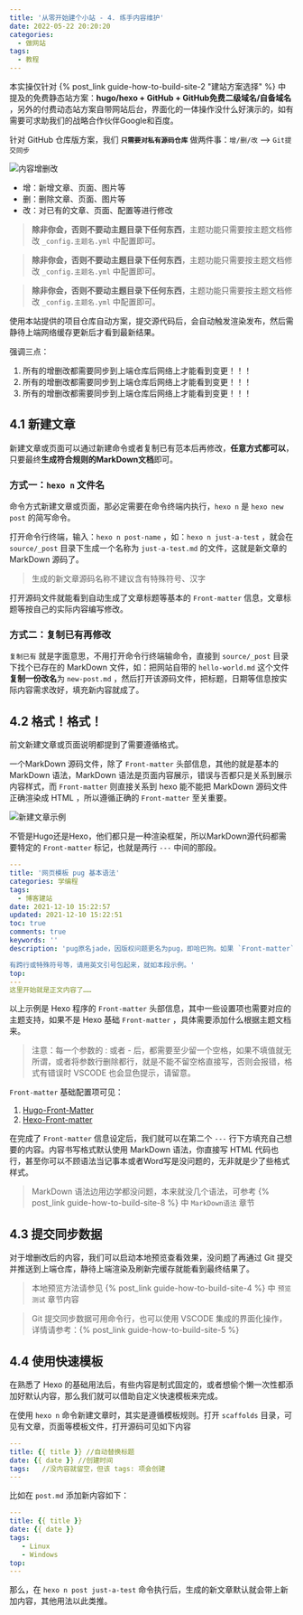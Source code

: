 ```yaml
---
title: '从零开始建个小站 - 4. 练手内容维护'
date: 2022-05-22 20:20:20
categories:
  - 做网站
tags:
  - 教程
---
```


本实操仅针对 {% post_link guide-how-to-build-site-2 "建站方案选择" %} 中提及的免费静态站方案：**hugo/hexo + GitHub + GitHub免费二级域名/自备域名** ，另外的付费动态站方案自带网站后台，界面化的一体操作没什么好演示的，如有需要可求助我们的战略合作伙伴Google和百度。

针对 GitHub 仓库版方案，我们 **`只需要对私有源码仓库`** 做两件事：`增/删/改` --> `Git提交同步`

![内容增删改](https://fastly.jsdelivr.net/gh/828767/static/images/github-zsg.png)

- 增：新增文章、页面、图片等
- 删：删除文章、页面、图片等
- 改：对已有的文章、页面、配置等进行修改

> **除非你会，否则不要动主题目录下任何东西**，主题功能只需要按主题文档修改 `_config.主题名.yml` 中配置即可。

> **除非你会，否则不要动主题目录下任何东西**，主题功能只需要按主题文档修改 `_config.主题名.yml` 中配置即可。

> **除非你会，否则不要动主题目录下任何东西**，主题功能只需要按主题文档修改 `_config.主题名.yml` 中配置即可。

使用本站提供的项目仓库自动方案，提交源代码后，会自动触发渲染发布，然后需静待上端网络缓存更新后才看到最新结果。

强调三点：
1. 所有的增删改都需要同步到上端仓库后网络上才能看到变更！！！
2. 所有的增删改都需要同步到上端仓库后网络上才能看到变更！！！
3. 所有的增删改都需要同步到上端仓库后网络上才能看到变更！！！

## 4.1 新建文章
新建文章或页面可以通过新建命令或者复制已有范本后再修改，**任意方式都可以**，只要最终**生成符合规则的MarkDown文档**即可。

### 方式一：`hexo n` 文件名
命令方式新建文章或页面，那必定需要在命令终端内执行，`hexo n` 是 `hexo new post` 的简写命令。

打开命令行终端，输入：`hexo n post-name` ，如：`hexo n just-a-test` ，就会在 `source/_post` 目录下生成一个名称为 `just-a-test.md` 的文件，这就是新文章的 MarkDown 源码了。

> 生成的新文章源码名称不建议含有特殊符号、汉字

打开源码文件就能看到自动生成了文章标题等基本的 `Front-matter` 信息，文章标题等按自己的实际内容编写修改。

### 方式二：复制已有再修改
`复制已有` 就是字面意思，不用打开命令行终端输命令，直接到 `source/_post` 目录下找个已存在的 MarkDown 文件，如：把网站自带的 `hello-world.md` 这个文件**复制一份改名**为 `new-post.md` ，然后打开该源码文件，把标题，日期等信息按实际内容需求改好，填充新内容就成了。

## 4.2 **格式！格式！**
前文新建文章或页面说明都提到了需要遵循格式。

一个MarkDown 源码文件，除了 `Front-matter` 头部信息，其他的就是基本的 MarkDown 语法，MarkDown 语法是页面内容展示，错误与否都只是关系到展示内容样式，而 `Front-matter` 则直接关系到 hexo 能不能把 MarkDown 源码文件正确渲染成 HTML ，所以遵循正确的 `Front-matter` 至关重要。

![新建文章示例](https://fastly.jsdelivr.net/gh/828767/static/images/hexo-edit.gif)

不管是Hugo还是Hexo，他们都只是一种渲染框架，所以MarkDown源代码都需要特定的 `Front-matter` 标记，也就是两行 `---` 中间的那段。
```yml
---
title: '网页模板 pug 基本语法'
categories: 学编程
tags:
  - 博客建站
date: 2021-12-10 15:22:57
updated: 2021-12-10 15:22:51
toc: true
comments: true
keywords: ''
description: 'pug原名jade，因版权问题更名为pug，即哈巴狗。如果 `Front-matter` 内容

有跨行或特殊符号等，请用英文引号包起来，就如本段示例。'
top:
---
这里开始就是正文内容了……
```
以上示例是 Hexo 程序的 `Front-matter` 头部信息，其中一些设置项也需要对应的主题支持，如果不是 Hexo 基础 `Front-matter` ，具体需要添加什么根据主题文档来。

> 注意：每一个参数的 : 或者 - 后，都需要至少留一个空格，如果不填值就无所谓，或者将参数行删除都行，就是不能不留空格直接写，否则会报错，格式有错误时 VSCODE 也会显色提示，请留意。

`Front-matter` 基础配置项可见：
1. [Hugo-Front-Matter](https://gohugo.io/content-management/front-matter/)
2. [Hexo-Front-matter](https://hexo.io/zh-cn/docs/front-matter)

在完成了 `Front-matter` 信息设定后，我们就可以在第二个 `---` 行下方填充自己想要的内容。内容书写格式默认使用 MarkDown 语法，你直接写 HTML 代码也行，甚至你可以不顾语法当记事本或者Word写是没问题的，无非就是少了些格式样式。
> MarkDown 语法边用边学都没问题，本来就没几个语法，可参考 {% post_link guide-how-to-build-site-8 %} 中 `MarkDown语法` 章节

## 4.3 提交同步数据
对于增删改后的内容，我们可以启动本地预览查看效果，没问题了再通过 Git 提交并推送到上端仓库，静待上端渲染及刷新完缓存就能看到最终结果了。
> 本地预览方法请参见 {% post_link guide-how-to-build-site-4 %} 中 `预览测试` 章节内容

> Git 提交同步数据可用命令行，也可以使用 VSCODE 集成的界面化操作，详情请参考：{% post_link guide-how-to-build-site-5 %}


## 4.4 使用快速模板

在熟悉了 Hexo 的基础用法后，有些内容是制式固定的，或者想偷个懒一次性都添加好默认内容，那么我们就可以借助自定义快速模板来完成。

在使用 `hexo n` 命令新建文章时，其实是遵循模板规则。打开 `scaffolds` 目录，可见有文章，页面等模板文件，打开源码可见如下内容

```yml
---
title: {{ title }} //自动替换标题
date: {{ date }} //创建时间
tags:	//没内容就留空，但该 tags: 项会创建
---
```

比如在 `post.md` 添加新内容如下：

```yml
---
title: {{ title }}
date: {{ date }}
tags:
   - Linux
   - Windows
top:
---
```

那么，在 `hexo n post just-a-test` 命令执行后，生成的新文章默认就会带上新加内容，其他用法以此类推。
